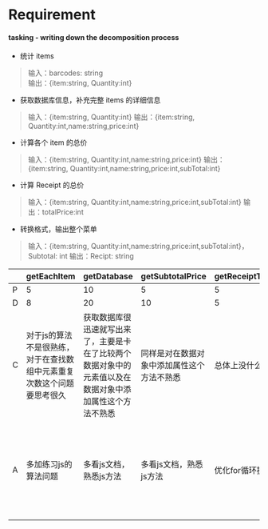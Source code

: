 # Requirement

#### tasking - writing down the decomposition process
- 统计 items 
> 输入：barcodes: string<br/>
> 输出：{item:string, Quantity:int}

- 获取数据库信息，补充完整 items 的详细信息
> 输入：{item:string, Quantity:int}
> 输出：{item:string, Quantity:int,name:string,price:int}

- 计算各个 item 的总价
> 输入：{item:string, Quantity:int,name:string,price:int}
> 输出：{item:string, Quantity:int,name:string,price:int,subTotal:int}

- 计算 Receipt 的总价
> 输入：{item:string, Quantity:int,name:string,price:int,subTotal:int}
> 输出：totalPrice:int

- 转换格式，输出整个菜单
> 输入：{item:string, Quantity:int,name:string,price:int,subTotal:int}，Subtotal: int
> 输出：Recipt: string


|      |  getEachItem                                   | getDatabase                            | getSubtotalPrice |  getReceiptTotalPrice   |      transFormToReceipt     |  printReceipt   | 
| ---- | -----------------------------------------------| -------------------------------------- | ---------------- | ----------------------- | --------------------------- | ----------------|
| P    | 5                                              | 10                                     |   5   |     5     |   5  |    5
| D    | 8                                              | 20                                     |    10  |     5     |   5 |    10
| C    | 对于js的算法不是很熟练，对于在查找数组中元素重复次数这个问题要思考很久 |  获取数据库很迅速就写出来了，主要是卡在了比较两个数据对象中的元素值以及在数据对象中添加属性这个方法不熟悉 |  同样是对在数据对象中添加属性这个方法不熟悉|   总体上没什么问题  | 常规的字符串输出| 在确定调用函数中传入的参数思考了很久                          
| A    | 多加练习js的算法问题 |         多看js文档，熟悉js方法                 |   多看js文档，熟悉js方法    |   优化for循环操作  |   了解更加简便的字符串输出方法 | 需要更加明确 Context Map中的输入输出，而不是在编写代码时出现歧义再去修改
